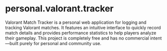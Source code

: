 # personal.valorant.tracker
Valorant Match Tracker is a personal web application for logging and tracking Valorant matches. It features an intuitive interface to quickly record match details and provides performance statistics to help players analyze their gameplay. This project is completely free and has no commercial intent—built purely for personal and community use.
